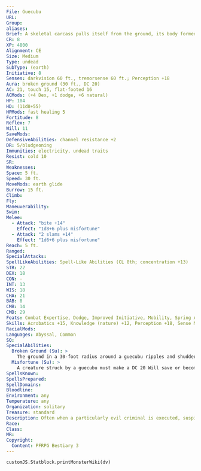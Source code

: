 ```yaml
---
File: Guecubu
URL: 
Group: 
aliases: 
Brief: A skeletal carcass pulls itself from the ground, its body formed as much from earth and soil as from bones and rotting flesh.
CR: 8
XP: 4800
Alignment: CE
Size: Medium
Type: undead
SubType: (earth)
Initiative: 8
Senses: darkvision 60 ft., tremorsense 60 ft.; Perception +18
Aura: broken ground (30 ft., DC 20)
AC: 21, touch 15, flat-footed 16
ACMods: (+4 Dex, +1 dodge, +6 natural)
HP: 104
HD: (11d8+55)
HPMods: fast healing 5
Fortitude: 8
Reflex: 7
Will: 11
SaveMods: 
DefensiveAbilities: channel resistance +2
DR: 5/bludgeoning
Immunities: electricity, undead traits
Resist: cold 10
SR: 
Weaknesses: 
Space: 5 ft.
Speed: 30 ft.
MoveMods: earth glide
Burrow: 15 ft.
Climb: 
Fly: 
Maneuverability: 
Swim: 
Melee: 
  - Attack: "bite +14"
    Effect: "1d8+6 plus misfortune"
  - Attack: "2 slams +14"
    Effect: "1d6+6 plus misfortune"
Reach: 5 ft.
Ranged: 
SpecialAttacks: 
SpellLikeAbilities: Spell-Like Abilities (CL 8th; concentration +13)   At Will-stone shape   3/day-soften earth and stone, spike growth (DC 18)   1/day-spike stones (DC 19), transmute mud to rock (DC 20), transmute rock to mud (DC 20)
STR: 22
DEX: 18
CON: -
INT: 13
WIS: 18
CHA: 21
BAB: 8
CMB: 14
CMD: 29
Feats: Combat Expertise, Dodge, Improved Initiative, Mobility, Spring Attack, Whirlwind Attack
Skills: Acrobatics +15, Knowledge (nature) +12, Perception +18, Sense Motive +18, Stealth +18
RacialMods: 
Languages: Abyssal, Common
SQ: 
SpecialAbilities:
  Broken Ground (Su): >
    The ground in a 30-foot radius around a guecubu ripples and shudders unnaturally. This transforms the area surrounding a guecubu into difficult terrain. A guecubu can move through this area with no penalty. Consecrated ground cannot be affected by this ability, nor can any area warded by a magic circle against chaos or a magic circle against evil.
  Misfortune (Su): >
    A creature struck by a guecubu must make a DC 20 Will save or become permanently cursed with misfortune. The victim of this curse takes a -4 penalty on all attack rolls, saving throws, and skill checks, and any critical threat against the victim automatically confirms. If a guecubu hits a creature already suffering from this curse, the victim must make a DC 20 Will save or be staggered for 1 round. This is a curse effect. The save DC is Charisma-based.
SpellsKnown: 
SpellsPrepared: 
SpellDomains: 
Bloodline: 
Environment: any
Temperature: any
Organization: solitary
Treasure: standard
Description: Often when a particularly evil criminal is executed, suspicious folk fear that the criminal's remains might rise from death to continue to plague the living. To combat this possibility, many mobs or rural justices take to the practice of burning the bodies, grinding the bones, and scattering the remains in the wild. Yet in the case of particularly evil criminals, even these steps are in vain, for their will is enough to reassemble a body from earth, stone, roots, and plants drawn from the region into which the remains were scattered. Such an undead horror rises as a guecubu, a harbinger of misfortune and vengeance from beyond the grave.  A newly formed guecubu remembers well how its enemies treated it, and while the undead creature retains none of its previous life's talents, its undead state grants it many new tools to seek revenge with. Typically, a guecubu does not limit its revenge to those directly involved with its execution-entire villages and towns fall victim to its rage. The guecubu's tactics tend toward the subtle, and it seeks to spread misfortune and death on a person-by-person basis, slaying its enemies one at a time until they flee, so that all that remains is a ghost town.  A guecubu is 6 feet tall and weighs 100 pounds.
Race: 
Class: 
MR: 
Copyright:
  Content: PFRPG Bestiary 3
---
```

```dataviewjs
customJS.Statblock.printMonsterWiki(dv)
```
